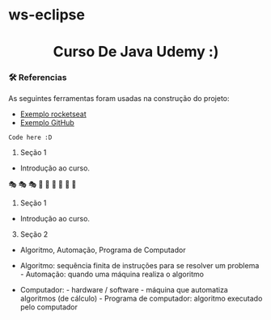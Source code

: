 # ws-eclipse
<h1 align="center">Curso De Java Udemy :)</h1>

### 🛠 Referencias 

As seguintes ferramentas foram usadas na construção do projeto:

- [Exemplo rocketseat](https://blog.rocketseat.com.br/como-fazer-um-bom-readme/#-t-tulo-e-descri-o)
- [Exemplo GitHub](https://docs.github.com/pt/get-started/writing-on-github/getting-started-with-writing-and-formatting-on-github/basic-writing-and-formatting-syntax)



```
Code here :D
```



1. Seção 1
  - Introdução ao curso.

:performing_arts:	:performing_arts:	:performing_arts:	 :rainbow:	:rainbow:	:rainbow:	:dizzy:	:dizzy:	:dizzy:	

1. Seção 1
  - Introdução ao curso.
3. Seção 2
  - Algoritmo, Automação, Programa  de Computador

- Algoritmo: sequência finita de instruções para se resolver um problema
       -  Automação: quando uma máquina realiza o algoritmo
- Computador:
       -  hardware / software
       -  máquina que automatiza algoritmos (de cálculo)
       -  Programa de computador: algoritmo executado pelo computador
